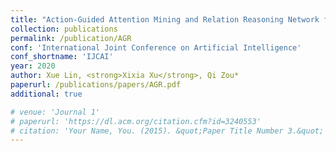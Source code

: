```yaml
---
title: "Action-Guided Attention Mining and Relation Reasoning Network for Human-Object Interaction Detection"
collection: publications
permalink: /publication/AGR
conf: 'International Joint Conference on Artificial Intelligence'
conf_shortname: 'IJCAI'
year: 2020
author: Xue Lin, <strong>Xixia Xu</strong>, Qi Zou*
paperurl: /publications/papers/AGR.pdf
additional: true

# venue: 'Journal 1'
# paperurl: 'https://dl.acm.org/citation.cfm?id=3240553'
# citation: 'Your Name, You. (2015). &quot;Paper Title Number 3.&quot; <i>Journal 1</i>. 1(3).'
---
```

